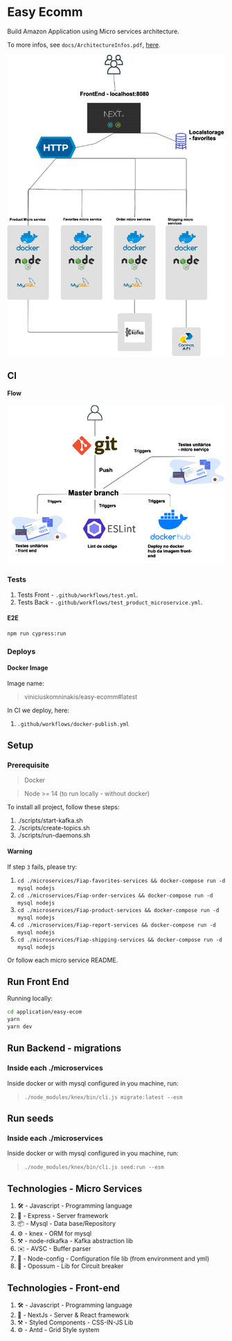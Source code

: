 # Easy Ecomm
Build Amazon Application using Micro services architecture.

To more infos, see `docs/ArchitectureInfos.pdf`, [here](docs/ArchitectureInfos.pdf).

![arquitetura](/application/easy-ecomm/docs/arch.png)

## CI

#### Flow

![arquitetura](/application/easy-ecomm/docs/ci:cd_flow.png)

### Tests

1. Tests Front -  `.github/workflows/test.yml`.
2. Tests Back - `.github/workflows/test_product_microservice.yml`.

#### E2E
 ```sh 
npm run cypress:run
 ```

### Deploys

#### Docker Image

Image name:
> viniciuskomninakis/easy-ecomm#latest

In CI we deploy, here:

1. `.github/workflows/docker-publish.yml`

## Setup

### Prerequisite

> Docker

> Node >= 14 (to run locally - without docker)

To install all project, follow these steps:

1. ./scripts/start-kafka.sh
2. ./scripts/create-topics.sh
3. ./scripts/run-daemons.sh

#### Warning

If step `3` fails, please try:

1. ```cd ./microservices/Fiap-favorites-services && docker-compose run -d mysql nodejs ```
2. ``` cd ./microservices/Fiap-order-services && docker-compose run -d mysql nodejs ```
3. ``` cd ./microservices/Fiap-product-services && docker-compose run -d mysql nodejs ```
4. ```cd ./microservices/Fiap-report-services && docker-compose run -d mysql nodejs ```
5. ``` cd ./microservices/Fiap-shipping-services && docker-compose run -d mysql nodejs ```

Or follow each micro service README.

## Run Front End

Running locally:

```sh
cd application/easy-ecom
yarn
yarn dev
```
## Run Backend - migrations

### Inside each ./microservices

Inside docker or with mysql configured in you machine, run:

> `./node_modules/knex/bin/cli.js migrate:latest --esm`

## Run seeds

### Inside each ./microservices

Inside docker or with mysql configured in you machine, run:

> `./node_modules/knex/bin/cli.js seed:run --esm`

## Technologies - Micro Services

1. 🛠 - Javascript - Programming language
2. 🚀 - Express - Server framework
4. 📦 - Mysql - Data base/Repository
3. ⚙️ - knex - ORM for mysql
4. ⚒️ - node-rdkafka - Kafka abstraction lib
5. ✉️ - AVSC - Buffer parser
6. 🔮 - Node-config - Configuration file lib (from environment and yml)
7. 🧨 - Opossum - Lib for Circuit breaker

## Technologies - Front-end

1. 🛠 - Javascript - Programming language
2. 🚀 - NextJs - Server & React framework
3. ⚒️  - Styled Components - CSS-IN-JS Lib
4. ⚙️ - Antd - Grid Style system

